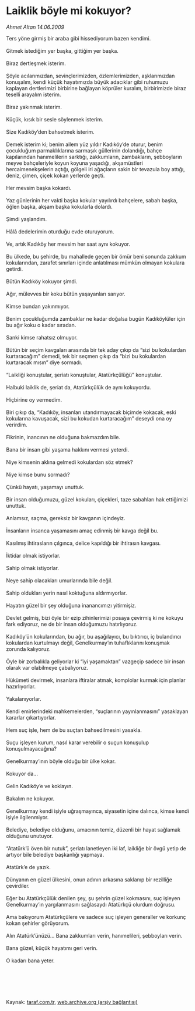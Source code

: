 # Laiklik böyle mi kokuyor?

*Ahmet Altan 14.06.2009*

<div class="taraf_structure_2col_1zq">
<div class="margen_n">



 <p>Ters yöne girmiş bir araba gibi hissediyorum bazen kendimi. <br/><br/>Gitmek istediğim yer başka, gittiğim yer başka. <br/><br/>Biraz dertleşmek isterim. <br/><br/>Şöyle acılarımızdan, sevinçlerimizden, özlemlerimizden, aşklarımızdan konuşalım, kendi küçük hayatımızda büyük adacıklar gibi ruhumuzu kaplayan dertlerimizi birbirine bağlayan köprüler kuralım, birbirimizde biraz teselli arayalım isterim. <br/><br/>Biraz yakınmak isterim. <br/><br/>Küçük, kısık bir sesle söylenmek isterim. <br/><br/>Size Kadıköy’den bahsetmek isterim. <br/><br/>Demek isterim ki; benim ailem yüz yıldır Kadıköy’de oturur, benim çocukluğum parmaklıklarına sarmaşık güllerinin dolandığı, bahçe kapılarından hanımelilerin sarktığı, zakkumların, zambakların, şebboyların meyve bahçeleriyle koyun koyuna yaşadığı, akşamüstleri hercaimenekşelerin açtığı, gölgeli iri ağaçların sakin bir tevazula boy attığı, deniz, çimen, çiçek kokan yerlerde geçti. <br/><br/>Her mevsim başka kokardı. <br/><br/>Yaz günlerinin her vakti başka kokular yayılırdı bahçelere, sabah başka, öğlen başka, akşam başka kokularla dolardı. <br/><br/>Şimdi yaşlandım. <br/><br/>Hâlâ dedelerimin oturduğu evde oturuyorum. <br/><br/>Ve, artık Kadıköy her mevsim her saat aynı kokuyor. <br/><br/>Bu ülkede, bu şehirde, bu mahallede geçen bir ömür beni sonunda zakkum kokularından, zarafet sınırları içinde anlatılması mümkün olmayan kokulara getirdi. <br/><br/>Bütün Kadıköy kokuyor şimdi. <br/><br/>Ağır, mülevves bir koku bütün yaşayanları sarıyor. <br/><br/>Kimse bundan yakınmıyor. <br/><br/>Benim çocukluğumda zambaklar ne kadar doğalsa bugün Kadıköylüler için bu ağır koku o kadar sıradan. <br/><br/>Sanki kimse rahatsız olmuyor. <br/><br/>Bütün bir seçim kavgaları arasında bir tek aday çıkıp da “sizi bu kokulardan kurtaracağım” demedi, tek bir seçmen çıkıp da “bizi bu kokulardan kurtaracak mısın” diye sormadı. <br/><br/>“Laikliği konuştular, şeriatı konuştular, Atatürkçülüğü” konuştular. <br/><br/>Halbuki laiklik de, şeriat da, Atatürkçülük de aynı kokuyordu. <br/><br/>Hiçbirine oy vermedim. <br/><br/>Biri çıkıp da, “Kadıköy, insanları utandırmayacak biçimde kokacak, eski kokularına kavuşacak, sizi bu kokudan kurtaracağım” deseydi ona oy verirdim. <br/><br/>Fikrinin, inancının ne olduğuna bakmazdım bile. <br/><br/>Bana bir insan gibi yaşama hakkını vermesi yeterdi. <br/><br/>Niye kimsenin aklına gelmedi kokulardan söz etmek? <br/><br/>Niye kimse bunu sormadı? <br/><br/>Çünkü hayatı, yaşamayı unuttuk. <br/><br/>Bir insan olduğumuzu, güzel kokuları, çiçekleri, taze sabahları hak ettiğimizi unuttuk. <br/><br/>Anlamsız, saçma, gereksiz bir kavganın içindeyiz. <br/><br/>İnsanların insanca yaşamasını amaç edinmiş bir kavga değil bu. <br/><br/>Kasılmış ihtirasların çılgınca, delice kapıldığı bir ihtirasın kavgası. <br/><br/>İktidar olmak istiyorlar. <br/><br/>Sahip olmak istiyorlar. <br/><br/>Neye sahip olacakları umurlarında bile değil. <br/><br/>Sahip oldukları yerin nasıl koktuğuna aldırmıyorlar. <br/><br/>Hayatın güzel bir şey olduğuna inanancımızı yitirmişiz. <br/><br/>Devlet gelmiş, bizi öyle bir ezip zihinlerimizi posaya çevirmiş ki ne kokuyu fark ediyoruz, ne de bir insan olduğumuzu hatırlıyoruz. <br/><br/>Kadıköy’ün kokularından, bu ağır, bu aşağılayıcı, bu bıktırıcı, iç bulandırıcı kokulardan kurtulmayı değil, Genelkurmay’ın tuhaflıklarını konuşmak zorunda kalıyoruz. <br/><br/>Öyle bir zorbalıkla geliyorlar ki “iyi yaşamaktan” vazgeçip sadece bir insan olarak var olabilmeye çabalıyoruz. <br/><br/>Hükümeti devirmek, insanlara iftiralar atmak, komplolar kurmak için planlar hazırlıyorlar. <br/><br/>Yakalanıyorlar. <br/><br/>Kendi emirlerindeki mahkemelerden, “suçlarının yayınlanmasını” yasaklayan kararlar çıkartıyorlar. <br/><br/>Hem suç işle, hem de bu suçtan bahsedilmesini yasakla. <br/><br/>Suçu işleyen kurum, nasıl karar verebilir o suçun konuşulup konuşulmayacağına? <br/><br/>Genelkurmay’ının böyle olduğu bir ülke kokar. <br/><br/>Kokuyor da... <br/><br/>Gelin Kadıköy’e ve koklayın. <br/><br/>Bakalım ne kokuyor. <br/><br/>Genelkurmay kendi işiyle uğraşmayınca, siyasetin içine dalınca, kimse kendi işiyle ilgilenmiyor. <br/><br/>Belediye, belediye olduğunu, amacının temiz, düzenli bir hayat sağlamak olduğunu unutuyor. <br/><br/>“Atatürk’ü öven bir nutuk”, şeriatı lanetleyen iki laf, laikliğe bir övgü yetip de artıyor bile belediye başkanlığı yapmaya. <br/><br/>Atatürk’e de yazık. <br/><br/>Dünyanın en güzel ülkesini, onun adının arkasına saklanıp bir rezilliğe çevirdiler. <br/><br/>Eğer bu Atatürkçülük denilen şey, şu şehrin güzel kokmasını, suç işleyen Genelkurmay’ın yargılanmasını sağlasaydı Atatürkçü olurdum doğrusu. <br/><br/>Ama bakıyorum Atatürkçülere ve sadece suç işleyen generaller ve korkunç kokan şehirler görüyorum. <br/><br/>Alın Atatürk’ünüzü... Bana zakkumları verin, hanımelileri, şebboyları verin. <br/><br/>Bana güzel, küçük hayatımı geri verin. <br/><br/>O kadarı bana yeter.</p>
<br/>
<br/>
<br/>



<br/>


<div id="taraf_not">
</div>

</div>


</div>

Kaynak: [taraf.com.tr](http://taraf.com.tr:80/makale/6026.htm), [web.archive.org (arşiv bağlantısı)](http://web.archive.org/web/20090822042511/http://taraf.com.tr:80/makale/6026.htm)

